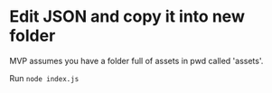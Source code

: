 # Edit JSON and copy it into new folder


MVP assumes you have a folder full of assets in pwd called 'assets'.

Run ```node index.js```
